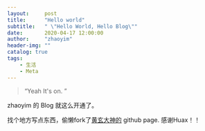```yaml
---
layout:     post
title:      "Hello world"
subtitle:   " \"Hello World, Hello Blog\""
date:       2020-04-17 12:00:00
author:     "zhaoyim"
header-img: ""
catalog: true
tags:
    - 生活
    - Meta
---
```


> “Yeah It's on. ”


zhaoyim 的 Blog 就这么开通了。

找个地方写点东西，偷懒fork了[黄玄大神的](https://github.com/Huxpro/huxpro.github.io) github page. 感谢Huax！！